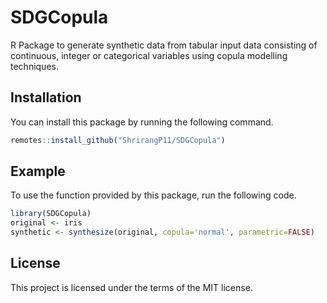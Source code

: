 # SDGCopula
<!-- badges: start -->
<!-- badges: end -->
R Package to generate synthetic data from tabular input data consisting of continuous, integer or categorical variables using copula modelling techniques.
## Installation
You can install this package by running the following command.
``` r
remotes::install_github("ShrirangP11/SDGCopula")
```
## Example
To use the function provided by this package, run the following code.
```r
library(SDGCopula)
original <- iris
synthetic <- synthesize(original, copula='normal', parametric=FALSE)
```
## License
This project is licensed under the terms of the MIT license.
